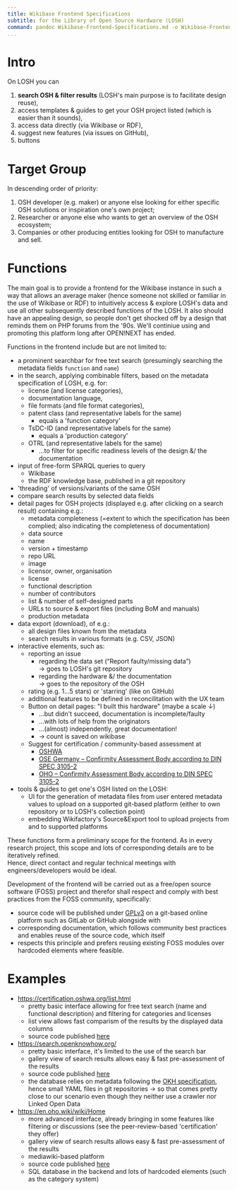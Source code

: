 ```yaml
---
title: Wikibase Frontend Specifications
subtitle: for the Library of Open Source Hardware (LOSH)
command: pandoc Wikibase-Frontend-Specifications.md -o Wikibase-Frontend-Specifications.pdf --toc --pdf-engine=xelatex -V documentclass=report
...
```


# Intro

On LOSH you can

1. **search OSH & filter results** (LOSH's main purpose is to facilitate design reuse),
2. access templates & guides to get your OSH project listed (which is easier than it sounds),
3. access data directly (via Wikibase or RDF),
4. suggest new features (via issues on GitHub),
5. buttons

# Target Group

In descending order of priority:

1. OSH developer (e.g. maker) or anyone else looking for either specific OSH solutions or inspiration one's own project;
2. Researcher or anyone else who wants to get an overview of the OSH ecosystem;
3. Companies or other producing entities looking for OSH to manufacture and sell.

# Functions

The main goal is to provide a frontend for the Wikibase instance in such a way that allows an average maker (hence someone not skilled or familiar in the use of Wikibase or RDF) to intuitively access & explore LOSH's data and use all other subsequently described functions of the LOSH.
It also should have an appealing design, so people don't get shocked off by a design that reminds them on PHP forums from the '90s.
We'll continiue using and promoting this platform long after OPEN!NEXT has ended.

Functions in the frontend include but are not limited to:

- a prominent searchbar for free text search (presumingly searching the metadata fields `function` and `name`)
- in the search, applying combinable filters, based on the metadata specification of LOSH, e.g. for:
  - license (and license categories),
  - documentation language,
  - file formats (and file format categories),
  - patent class (and representative labels for the same)
    - equals a 'function category'
  - TsDC-ID (and representative labels for the same)
    - equals a 'production category'
  - OTRL (and representative labels for the same)
    - …to filter for specific readiness levels of the design &/ the documentation
- input of free-form SPARQL queries to query
  - Wikibase
  - the RDF knowledge base, published in a git repository
- 'threading' of versions/variants of the same OSH
- compare search results by selected data fields
- detail pages for OSH projects (displayed e.g. after clicking on a search result) containing e.g.:
  - metadata completeness (=extent to which the specification has been complied; also indicating the completeness of documentation)
  - data source
  - name
  - version + timestamp
  - repo URL
  - image
  - licensor, owner, organisation
  - license
  - functional description
  - number of contributors
  - list & number of self-designed parts
  - URLs to source & export files (including BoM and manuals)
  - production metadata
- data export (download), of e.g.:
  - all design files known from the metadata
  - search results in various formats (e.g. CSV, JSON)
- interactive elements, such as:
  - reporting an issue
    - regarding the data set (“Report faulty/missing data”)\
      → goes to LOSH's git repository
    - regarding the hardware &/ the documentation\
      → goes to the repository of the OSH
  - rating (e.g. 1…5 stars) or 'starring' (like on GitHub)
  - additional features to be defined in reconcilitation with the UX team
  - Button on detail pages: "I built this hardware" (maybe a scale ↓)
    - …but didn't succeed, documentation is incomplete/faulty
    - …with lots of help from the originators
    - …(almost) independently, great documentation!
    - → count is saved on wikibase
  - Suggest for certification / community-based assessment at
    - [OSHWA](https://application.oshwa.org/apply)
    - [OSE Germany – Confirmity Assessment Body according to DIN SPEC 3105-2](https://gitlab.opensourceecology.de/verein/projekte/cab/CAB)
    - [OHO – Confirmity Assessment Body according to DIN SPEC 3105-2](https://en.oho.wiki/)
- tools & guides to get one's OSH listed on the LOSH:
  - UI for the generation of metadata files from user entered metadata values to upload on a supported git-based platform (either to own repository or to LOSH's collection point)
  - embedding Wikifactory's Source&Export tool to upload projects from and to supported platforms

These functions form a preliminary scope for the frontend.
As in every research project, this scope and lots of corresponding details are to be iteratively refined.\
Hence, direct contact and regular technical meetings with engineers/developers would be ideal.

Development of the frontend will be carried out as a free/open source software (FOSS) project and therefor shall respect and comply with best practices from the FOSS community, specifically:

- source code will be published under [GPLv3](https://www.gnu.org/licenses/gpl-3.0-standalone.html) on a git-based online platform such as GitLab or GitHub alongside with
- corresponding documentation, which follows community best practices and enables reuse of the source code, which itself
- respects this principle and prefers reusing existing FOSS modules over hardcoded elements where feasible.

# Examples

- <https://certification.oshwa.org/list.html>
  - pretty basic interface allowing for free text search (name and functional description) and filtering for categories and licenses
  - list view allows fast comparism of the results by the displayed data columns
  - source code published [here](https://github.com/oshwa/oshwa-certification)
- <https://search.openknowhow.org/>
  - pretty basic interface, it's limited to the use of the search bar
  - gallery view of search results allows easy & fast pre-assessment of the results
  - source code published [here](https://github.com/OpenKnowHow/okh-search)
  - the database relies on metadata following the [OKH specification](https://app.standardsrepo.com/MakerNetAlliance/OpenKnowHow/src/branch/master/1), hence small YAML files in git repositories → so that comes pretty close to our scenario even though they neither use a crawler nor Linked Open Data
- <https://en.oho.wiki/wiki/Home>
  - more advanced interface, already bringing in some features like filtering or discussions (see the peer-review-based 'certification' they offer)
  - gallery view of search results allows easy & fast pre-assessment of the results
  - mediawiki-based platform
  - source code published [here](https://gitlab.opensourceecology.de/verein/projekte/oho/oho-legacy)
  - SQL database in the backend and lots of hardcoded elements (such as the category system)

